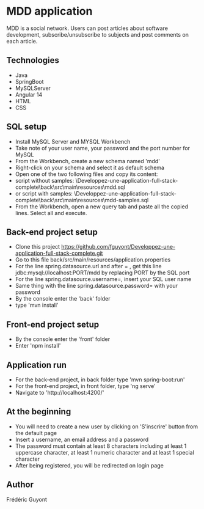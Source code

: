 # MDD application
MDD is a social network. Users can post articles about software development, subscribe/unsubscribe to subjects and post comments on each article.

## Technologies
- Java
- SpringBoot
- MySQLServer
- Angular 14
- HTML
- CSS

## SQL setup
- Install MySQL Server and MYSQL Workbench
- Take note of your user name, your password and the port number for MySQL
- From the Workbench, create a new schema named 'mdd'
- Right-click on your schema and select it as default schema
- Open one of the two following files and copy its content:
- script without samples: \Developpez-une-application-full-stack-complete\back\src\main\resources\mdd.sql
- or script with samples: \Developpez-une-application-full-stack-complete\back\src\main\resources\mdd-samples.sql
- From the Workbench, open a new query tab and paste all the copied lines. Select all and execute.

## Back-end project setup
- Clone this project https://github.com/fguyont/Developpez-une-application-full-stack-complete.git
- Go to this file back/src/main/resources/application.properties
- For the line spring.datasource.url and after = , get this line jdbc:mysql://localhost:PORT/mdd by replacing PORT by the SQL port
- For the line spring.datasource.username=, insert your SQL user name
- Same thing with the line spring.datasource.password= with your password
- By the console enter the 'back' folder
- type 'mvn install' 

## Front-end project setup
- By the console enter the 'front' folder
- Enter 'npm install'

## Application run
- For the back-end project, in back folder type 'mvn spring-boot:run'
- For the front-end project, in front folder, type 'ng serve'
- Navigate to 'http://localhost:4200/'

## At the beginning
- You will need to create a new user by clicking on 'S'inscrire' button from the default page
- Insert a username, an email address and a password
- The password must contain at least 8 characters including at least 1 uppercase character, at least 1 numeric character and at least 1 special character
- After being registered, you will be redirected on login page

## Author

Frédéric Guyont

